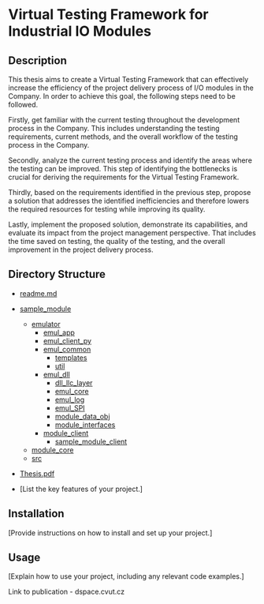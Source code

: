 # Virtual Testing Framework for Industrial IO Modules

## Description

This thesis aims to create a Virtual Testing Framework that can effectively increase the efficiency of the project delivery process 
of I/O modules in the Company. In order to achieve this goal, the following steps need to be followed.

Firstly, get familiar with the current testing throughout the development process in the Company. This includes understanding 
the testing requirements, current methods, and the overall workflow of the testing process in the Company.

Secondly, analyze the current testing process and identify the areas where the testing can be improved. 
This step of identifying the bottlenecks is crucial for deriving the requirements for the Virtual Testing Framework.

Thirdly, based on the requirements identified in the previous step, propose a solution that addresses the identified inefficiencies 
and therefore lowers the required resources for testing while improving its quality.

Lastly, implement the proposed solution, demonstrate its capabilities, and evaluate its impact from the project management perspective. 
That includes the time saved on testing, the quality of the testing, and the overall improvement in the project delivery process.


## Directory Structure

- [readme.md](readme.md) <!-- Contents description -->
- [sample_module](sample_module) <!-- Sample I/O module project with virtual testing -->
  - [emulator](sample_module/emulator) <!-- Emulator project -->
    - [emul_app](sample_module/emulator/emul_app) <!-- Server application for emulator -->
    - [emul_client_py](sample_module/emulator/emul_client_py) <!-- Shared files for VT clients -->
    - [emul_common](sample_module/emulator/emul_common) <!-- Files shared between VT library components -->
      - [templates](sample_module/emulator/emul_common/templates) <!-- Shared templates -->
      - [util](sample_module/emulator/emul_common/util) <!-- Shared tools -->
    - [emul_dll](sample_module/emulator/emul_dll) <!-- Emulator DLL library -->
      - [dll_llc_layer](sample_module/emulator/emul_dll/dll_llc_layer) <!-- LLC layer -->
      - [emul_core](sample_module/emulator/emul_dll/emul_core) <!-- Emulator core - Event calendar -->
      - [emul_log](sample_module/emulator/emul_dll/emul_log) <!-- Shared logging -->
      - [emul_SPI](sample_module/emulator/emul_dll/emul_SPI) <!-- SPI emulation -->
      - [module_data_obj](sample_module/emulator/emul_dll/module_data_obj) <!-- Data objects for the sample module -->
      - [module_interfaces](sample_module/emulator/emul_dll/module_interfaces) <!-- Module interface -->
    - [module_client](sample_module/emulator/module_client) <!-- Directory for testing clients -->
      - [sample_module_client](sample_module/emulator/module_client/sample_module_client) <!-- Client adjusted for the sample module -->
  - [module_core](sample_module/module_core) <!-- Module layer controlling hardware -->
  - [src](sample_module/src) <!-- Source code of the module - Technology code -->
- [Thesis.pdf](Thesis.pdf) <!-- PDF version of the thesis -->


- [List the key features of your project.]

## Installation

[Provide instructions on how to install and set up your project.]

## Usage

[Explain how to use your project, including any relevant code examples.]


Link to publication - dspace.cvut.cz